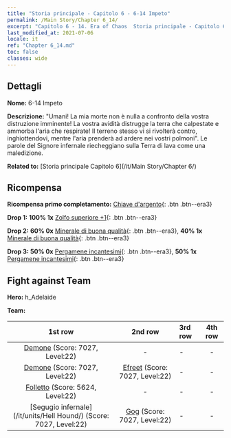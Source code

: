 ```yaml
---
title: "Storia principale - Capitolo 6 - 6-14 Impeto"
permalink: /Main Story/Chapter 6_14/
excerpt: "Capitolo 6 - 14. Era of Chaos  Storia principale - Capitolo 6_14. 6-14 Impeto"
last_modified_at: 2021-07-06
locale: it
ref: "Chapter 6_14.md"
toc: false
classes: wide
---
```


## Dettagli

 **Nome:** 6-14 Impeto

 **Descrizione:** \"Umani! La mia morte non è nulla a confronto della vostra distruzione imminente! La vostra avidità distrugge la terra che calpestate e ammorba l'aria che respirate! Il terreno stesso vi si rivolterà contro, inghiottendovi, mentre l'aria prenderà ad ardere nei vostri polmoni\". Le parole del Signore infernale riecheggiano sulla Terra di lava come una maledizione.

 **Related to:** [Storia principale Capitolo 6](/it/Main Story/Chapter 6/)

## Ricompensa

 **Ricompensa primo completamento:** [Chiave d'argento](/ItemsIT/con_693/){: .btn .btn--era3}

 **Drop 1:** **100% 1x** [Zolfo superiore +1](/ItemsIT/mat_22/){: .btn .btn--era3}

 **Drop 2:** **60% 0x** [Minerale di buona qualità](/ItemsIT/mat_12/){: .btn .btn--era3}, **40% 1x** [Minerale di buona qualità](/ItemsIT/mat_12/){: .btn .btn--era3}

 **Drop 3:** **50% 0x** [Pergamene incantesimi](/ItemsIT/con_694/){: .btn .btn--era3}, **50% 1x** [Pergamene incantesimi](/ItemsIT/con_694/){: .btn .btn--era3}


## Fight against Team
 **Hero:** h_Adelaide

 **Team:**


  | 1st row | 2nd row | 3rd row | 4th row |
  |:----:|:----:|:----|:----:|
  | [Demone](/it/units/Demon/) (Score: 7027, Level:22)  | - | - | - |
  | [Demone](/it/units/Demon/) (Score: 7027, Level:22)  | [Efreet](/it/units/Efreeti/) (Score: 7027, Level:22)  | - | - |
  | [Folletto](/it/units/Imp/) (Score: 5624, Level:22)  | - | - | - |
  | [Segugio infernale](/it/units/Hell Hound/) (Score: 7027, Level:22)  | [Gog](/it/units/Gog/) (Score: 7027, Level:22)  | - | - |



